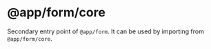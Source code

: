 # @app/form/core

Secondary entry point of `@app/form`. It can be used by importing from `@app/form/core`.
